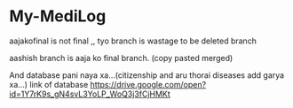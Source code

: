 # My-MediLog
aajakofinal is not final ,, tyo branch is wastage to be deleted branch

aashish branch is aaja ko final branch. (copy pasted merged)

And database pani naya xa...(citizenship and aru thorai diseases add garya xa...) link of database https://drive.google.com/open?id=1Y7rK9s_gN4svL3YoLP_WoQ3j3fCjHMKt
